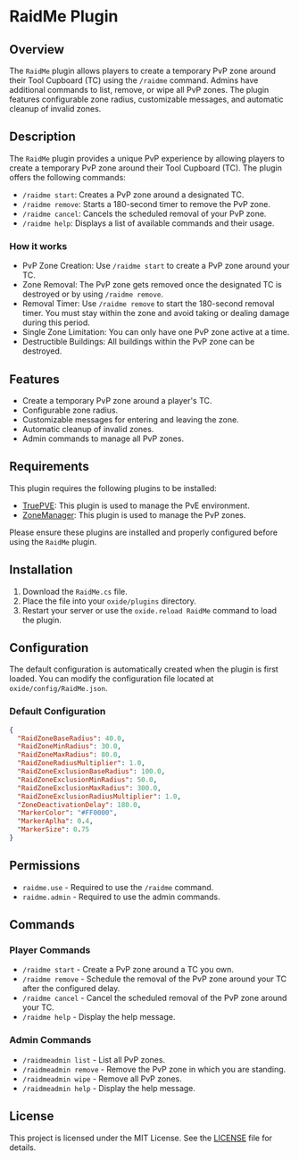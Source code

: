 # RaidMe Plugin

## Overview

The `RaidMe` plugin allows players to create a temporary PvP zone around their Tool Cupboard (TC) using the `/raidme` command. Admins have additional commands to list, remove, or wipe all PvP zones. The plugin features configurable zone radius, customizable messages, and automatic cleanup of invalid zones.

## Description

The `RaidMe` plugin provides a unique PvP experience by allowing players to create a temporary PvP zone around their Tool Cupboard (TC). The plugin offers the following commands:

- `/raidme start`: Creates a PvP zone around a designated TC.
- `/raidme remove`: Starts a 180-second timer to remove the PvP zone.
- `/raidme cancel`: Cancels the scheduled removal of your PvP zone.
- `/raidme help`: Displays a list of available commands and their usage.

### How it works

- PvP Zone Creation: Use `/raidme start` to create a PvP zone around your TC.
- Zone Removal: The PvP zone gets removed once the designated TC is destroyed or by using `/raidme remove`.
- Removal Timer: Use `/raidme remove` to start the 180-second removal timer. You must stay within the zone and avoid taking or dealing damage during this period.
- Single Zone Limitation: You can only have one PvP zone active at a time.
- Destructible Buildings: All buildings within the PvP zone can be destroyed.

## Features

- Create a temporary PvP zone around a player's TC.
- Configurable zone radius.
- Customizable messages for entering and leaving the zone.
- Automatic cleanup of invalid zones.
- Admin commands to manage all PvP zones.

## Requirements

This plugin requires the following plugins to be installed:

- [TruePVE](https://umod.org/plugins/true-pve): This plugin is used to manage the PvE environment.
- [ZoneManager](https://umod.org/plugins/zone-manager): This plugin is used to manage the PvP zones.

Please ensure these plugins are installed and properly configured before using the `RaidMe` plugin.

## Installation

1. Download the `RaidMe.cs` file.
2. Place the file into your `oxide/plugins` directory.
3. Restart your server or use the `oxide.reload RaidMe` command to load the plugin.

## Configuration

The default configuration is automatically created when the plugin is first loaded. You can modify the configuration file located at `oxide/config/RaidMe.json`.

### Default Configuration

```json
{
  "RaidZoneBaseRadius": 40.0,
  "RaidZoneMinRadius": 30.0,
  "RaidZoneMaxRadius": 80.0,
  "RaidZoneRadiusMultiplier": 1.0,
  "RaidZoneExclusionBaseRadius": 100.0,
  "RaidZoneExclusionMinRadius": 50.0,
  "RaidZoneExclusionMaxRadius": 300.0,
  "RaidZoneExclusionRadiusMultiplier": 1.0,
  "ZoneDeactivationDelay": 180.0,
  "MarkerColor": "#FF0000",
  "MarkerAplha": 0.4,
  "MarkerSize": 0.75
}
```
## Permissions

- `raidme.use` - Required to use the `/raidme` command.
- `raidme.admin` - Required to use the admin commands.

## Commands

### Player Commands

- `/raidme start` - Create a PvP zone around a TC you own.
- `/raidme remove` - Schedule the removal of the PvP zone around your TC after the configured delay.
- `/raidme cancel` - Cancel the scheduled removal of the PvP zone around your TC.
- `/raidme help` - Display the help message.

### Admin Commands

- `/raidmeadmin list` - List all PvP zones.
- `/raidmeadmin remove` - Remove the PvP zone in which you are standing.
- `/raidmeadmin wipe` - Remove all PvP zones.
- `/raidmeadmin help` - Display the help message.

## License

This project is licensed under the MIT License. See the [LICENSE](LICENSE) file for details.